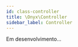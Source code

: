 ```yaml
---
id: class-controller
title: \Onyx\Controller
sidebar_label: Controller
---
```


Em desenvolvimento...
